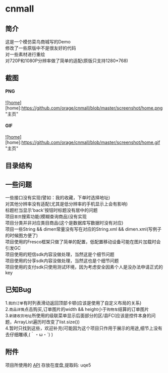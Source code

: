 # cnmall
## 简介
这是一个模仿菜鸟商城写的Demo<br>
修改了一些原版中不是很友好的代码<br>
对一些素材进行重绘<br>
对720P和1080P分辨率做了简单的适配(原版只支持1280*768)<br>

## 截图
#### PNG
[![home]](https://github.com/orage/cnmall/blob/master/app/src/main/java/com/oranges/cnmall/fragment/HomeFragment.java)  
[home]:https://github.com/orage/cnmall/blob/master/screenshot/home.png "主页"  
#### GIF
[![home]](https://github.com/orage/cnmall/blob/master/app/src/main/java/com/oranges/cnmall/fragment/HomeFragment.java)  
[home]:https://github.com/orage/cnmall/blob/master/screenshot/home.gif "主页"  

## 目录结构

## 一些问题
一些接口没有实现(譬如：我的收藏，下单时选择地址)<br>
对其他分辨率没有适配(尤其是低分辨率的手机显示上会有影响)<br>
标题栏当显示'back'按钮时标题没有居中的问题<br>
项目`首页`搜索功能(模糊查询商品)没有实现<br>
项目分类并非对应类目商品(这个是数据库写数据时没有对应)<br>
项目一些String && dimen常量没有写在对应的String.xml && dimen.xml(写例子的时候图方便了)<br>
项目使用的Fresco框架只做了简单的配置，低配置移动设备可能在图片加载时会引发GC<br>
项目使用的短信sdk内容没做处理，当然这是个细节问题<br>
项目使用的分享sdk内容没做处理，当然这也是个细节问题<br>
项目使用的支付sdk只使用测试环境，因为考虑安全因素个人是没办法申请正式的key<br>

## 已知Bug
1.`我的订单`有时列表滑动返回顶部卡顿(应该是使用了自定义布局的关系)<br>
2.`商品详情`点击购买,订单图片的width && height小于`购物车`结算的订单图片<br>
3.`新建收货地址`所使用的级联菜单显示后面部分的区/县FC(应该是控件本身的问题，ArrayList遍历时改变了list.size())<br>
4.暂时只找到这些，欢迎补充(可能因为这个项目只作用于展示的用途,细节上没有去仔细雕琢,(｀・ω・´) )

## 附件
项目所使用的 [API](http://pan.baidu.com/s/1o8m3KRC) 存放在度盘,提取码: uqe5 
